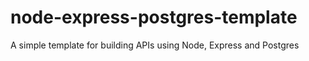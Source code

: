 # node-express-postgres-template
A simple template for building APIs using Node, Express and Postgres
